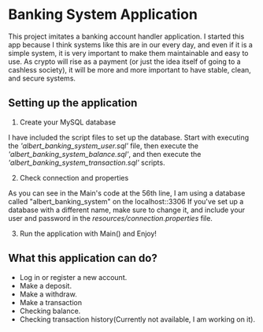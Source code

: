 # Banking System Application

This project imitates a banking account handler application.
I started this app because I think systems like this are in our every day, and even if it is a simple system, it is very important to make them 
maintainable and easy to use.
As crypto will rise as a payment (or just the idea itself of going to a cashless society), it will be more and more important to have stable, clean, and secure
systems. 

## Setting up the application

1. Create your MySQL database
   
I have included the script files to set up the database. 
Start with executing the *'albert_banking_system_user.sql'* file, then execute the 
*'albert_banking_system_balance.sql'*, and then execute the *'albert_banking_system_transaction.sql'* scripts.

2. Check connection and properties

As you can see in the Main's code at the 56th line, I am using a database called "albert_banking_system" on the localhost::3306
If you've set up a database with a different name, make sure to change it, and include your user and password in the _*resources/connection.properties*_ file.

3. Run the application with Main() and Enjoy!

## What this application can do?

- Log in or register a new account.
- Make a deposit.
- Make a withdraw.
- Make a transaction
- Checking balance.
- Checking transaction history(Currently not available, I am working on it).
